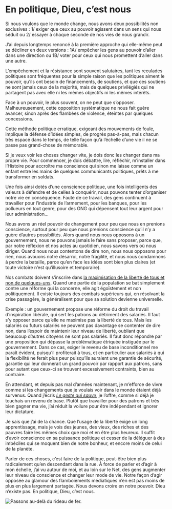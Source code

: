 # En politique, Dieu, c’est nous

Si nous voulons que le monde change, nous avons deux possibilités non exclusives : 1/ exiger que ceux au pouvoir agissent dans un sens qui nous séduit ou 2/ essayer à chaque seconde de nos vies de nous grandir.

J’ai depuis longtemps renoncé à la première approche qui elle-même peut se décliner en deux versions : 1A/ empêcher les gens au pouvoir d’aller dans une direction ou 1B/ voter pour ceux qui nous promettent d’aller dans une autre.

L’empêchement et la résistance sont souvent salutaires, tant les reculades politiques sont fréquentes pour la simple raison que les politiques aiment le pouvoir, qu’ils ont besoin de financements, de soutiens, et que ces soutiens ne sont jamais ceux de la majorité, mais de quelques privilégiés qui ne partagent pas avec elle ni les mêmes objectifs ni les mêmes intérêts.

Face à un pouvoir, le plus souvent, on ne peut que s’opposer. Malheureusement, cette opposition systématique ne nous fait guère avancer, sinon après des flambées de violence, éteintes par quelques concessions.

Cette méthode politique erratique, exigeant des mouvements de foule, implique la défense d’idées simples, de progrès pas-à-pas, mais chacun très espacé dans le temps, de telle façon qu’à l’échelle d’une vie il ne se passe pas grand-chose de mémorable.

Si je veux voir les choses changer vite, je dois donc les changer dans ma propre vie. Pour commencer, je dois débattre, lire, réfléchir, m’installer dans l’Histoire pour accroître ma conscience qui sinon me laisse comme un enfant entre les mains de quelques communicants politiques, prêts à me transformer en soldats.

Une fois ainsi dotés d’une conscience politique, une fois intelligents des valeurs à défendre et de celles à conquérir, nous pouvons tenter d’organiser notre vie en conséquence. Faute de ce travail, des gens continuent à travailler pour l’industrie de l’armement, pour les banques, pour les pollueurs en tout genre, pour des ONG qui dépensent tout leur argent pour leur administration…

Nous avons un réel pouvoir de changement pour peu que nous en prenions conscience, surtout pour peu que nous prenions conscience qu’il n’y a guère d’autres possibilités. Alors quand nous nous opposons à un gouvernement, nous ne pouvons jamais le faire sans proposer, parce que, par notre réflexion et nos actes au quotidien, nous savons vers où nous diriger. Quand nous nous contentons de dire non, nous nous opposons pour rien, nous avouons notre désarroi, notre fragilité, et nous nous condamnons à perdre la bataille, parce qu’en face les idées sont bien plus claires (et toute victoire n’est qu’illusoire et temporaire).

Nos combats doivent s’inscrire dans [la maximisation de la liberté de tous et non de quelques-uns](https://tcrouzet.com/2016/03/03/lettre-ouverte-aux-gens-de-gauche). Quand une partie de la population se bat simplement contre une réforme qui la concerne, elle agit égoïstement et non politiquement. Il existe toujours des combats supérieurs qui, en résolvant la crise passagère, la généralisent pour que sa solution devienne universelle.

Exemple : un gouvernement propose une réforme du droit du travail d’inspiration libérale, qui sert les patrons au détriment des salariés. Il faut s’y opposer parce qu’elle ne maximise pas la liberté de tous. Mais les salariés ou futurs salariés ne peuvent pas davantage se contenter de dire non, dans l’espoir de maintenir leur niveau de liberté, oubliant que beaucoup d’autres citoyens ne sont pas salariés. Il faut donc répondre par une proposition qui dépasse la problématique étriquée instiguée par le gouvernement. Dans ce cas, exiger le revenu de base inconditionnel me paraît évident, puisqu’il profiterait à tous, et en particulier aux salariés à qui la flexibilité ne ferait plus peur puisqu’ils auraient une garantie de sécurité, garantie qui leur donnerait un grand pouvoir par rapport aux patrons, sans pour autant que ceux-ci se trouvent excessivement contraints, bien au contraire.

En attendant, et depuis pas mal d’années maintenant, je m’efforce de vivre comme si les changements que je voulais voir dans le monde étaient déjà survenus. Quand j’écris [*Le geste qui sauve*](https://tcrouzet.com/le-geste-qui-sauve/), je l’offre, comme si déjà je touchais un revenu de base. Plutôt que travailler pour des patrons et très bien gagner ma vie, j’ai réduit la voilure pour être indépendant et ignorer leur dictature.

Je sais que j’ai de la chance. Que l’usage de la liberté exige un long apprentissage, mais je vois des jeunes, des vieux, des riches et des pauvres faire les mêmes choix que moi et en être plus heureux. Il suffit d’avoir conscience en sa puissance politique et cesser de la déléguer à des imbéciles qui se moquent bien de notre bonheur, et encore moins de celui de la planète.

Parler de ces choses, c’est faire de la politique, peut-être bien plus radicalement qu’en descendant dans la rue. À force de parler et d’agir à mon échelle, j’ai vu autour de moi, et au loin sur le Net, des gens augmenter leur niveau de conscience et changer leur mode de vie. Notre façon d’agir opposée au glamour des flamboiements médiatiques n’en est pas moins de plus en plus largement partagée. Nous devons croire en notre pouvoir. Dieu n’existe pas. En politique, Dieu, c’est nous.

![Passons au-delà du rideau de fer.](https://tcrouzet.com/images_tc/2016/03/lyon.jpg)